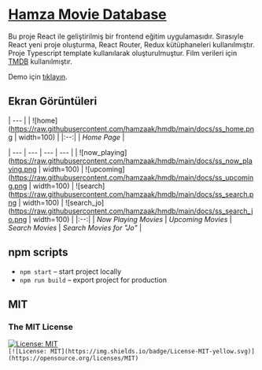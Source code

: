 # [Hamza Movie Database](https://hmdb-react.vercel.app)

Bu proje React ile geliştirilmiş bir frontend eğitim uygulamasıdır. Sırasıyle React yeni proje oluşturma, React Router, Redux kütüphaneleri kullanılmıştır. Proje Typescript template kullanılarak oluşturulmuştur. Film verileri için [TMDB](https://www.themoviedb.org/) kullanılmıştır. 

Demo için [tıklayın](https://hmdb-react.vercel.app/).

## Ekran Görüntüleri

| --- |
| ![home](https://raw.githubusercontent.com/hamzaak/hmdb/main/docs/ss_home.png | width=100) |
|:--:| 
| *Home Page* |

| --- | --- | --- | --- |
| ![now_playing](https://raw.githubusercontent.com/hamzaak/hmdb/main/docs/ss_now_playing.png | width=100) | ![upcoming](https://raw.githubusercontent.com/hamzaak/hmdb/main/docs/ss_upcoming.png | width=100) | ![search](https://raw.githubusercontent.com/hamzaak/hmdb/main/docs/ss_search.png | width=100) | ![search_jo](https://raw.githubusercontent.com/hamzaak/hmdb/main/docs/ss_search_jo.png | width=100) |
|:--:| 
| *Now Playing Movies* | *Upcoming Movies* | *Search Movies* | *Search Movies for "Jo"* |

## npm scripts

- `npm start` – start project locally
- `npm run build` – export project for production

## MIT
### The MIT License
[![License: MIT](https://img.shields.io/badge/License-MIT-yellow.svg)](https://opensource.org/licenses/MIT)  
`[![License: MIT](https://img.shields.io/badge/License-MIT-yellow.svg)](https://opensource.org/licenses/MIT)`